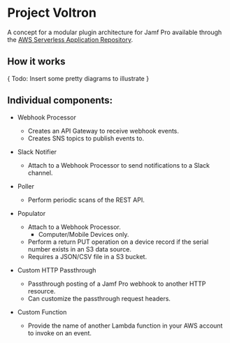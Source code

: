 # Project Voltron

A concept for a modular plugin architecture for Jamf Pro available through the [AWS Serverless Application Repository](https://aws.amazon.com/serverless/serverlessrepo/).

## How it works

{ Todo: Insert some pretty diagrams to illustrate }

## Individual components:

* Webhook Processor
    - Creates an API Gateway to receive webhook events.
    - Creates SNS topics to publish events to.
    
* Slack Notifier
    - Attach to a Webhook Processor to send notifications to a Slack channel.

* Poller
    - Perform periodic scans of the REST API.

* Populator
    - Attach to a Webhook Processor.
        + Computer/Mobile Devices only.
    - Perform a return PUT operation on a device record if the serial number exists in an S3 data source.
    - Requires a JSON/CSV file in a S3 bucket.

* Custom HTTP Passthrough
    - Passthrough posting of a Jamf Pro webhook to another HTTP resource.
    - Can customize the passthrough request headers.

* Custom Function
    - Provide the name of another Lambda function in your AWS account to invoke on an event.
